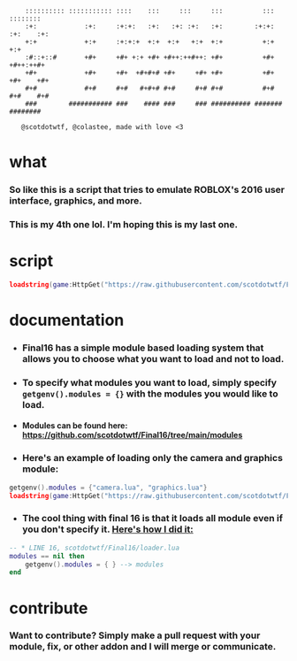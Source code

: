 ```
    :::::::::: ::::::::::: ::::    :::     :::     :::          :::   ::::::::  
    :+:            :+:     :+:+:   :+:   :+: :+:   :+:        :+:+:  :+:    :+: 
    +:+            +:+     :+:+:+  +:+  +:+   +:+  +:+          +:+  +:+        
    :#::+::#       +#+     +#+ +:+ +#+ +#++:++#++: +#+          +#+  +#++:++#+  
    +#+            +#+     +#+  +#+#+# +#+     +#+ +#+          +#+  +#+    +#+ 
    #+#            #+#     #+#   #+#+# #+#     #+# #+#          #+#  #+#    #+# 
    ###        ########### ###    #### ###     ### ########## ####### ########  

   @scotdotwtf, @colastee, made with love <3
```

# what
### So like this is a script that tries to emulate ROBLOX's 2016 user interface, graphics, and more.
### This is my 4th one lol. I'm hoping this is my last one.

# script
```lua
loadstring(game:HttpGet("https://raw.githubusercontent.com/scotdotwtf/Final16/main/loader.lua"))()
```

# documentation
- ### Final16 has a simple module based loading system that allows you to choose what you want to load and not to load.
- ### To specify what modules you want to load, simply specify `getgenv().modules = {}` with the modules you would like to load.
- #### Modules can be found here: https://github.com/scotdotwtf/Final16/tree/main/modules
- ### Here's an example of loading only the camera and graphics module:
```lua
getgenv().modules = {"camera.lua", "graphics.lua"}
loadstring(game:HttpGet("https://raw.githubusercontent.com/scotdotwtf/Final16/main/loader.lua"))()
```
- ### The cool thing with final 16 is that it loads all module even if you don't specify it. [Here's how I did it:](https://github.com/scotdotwtf/Final16/blob/840aacba54257522ff37d52794eb0243a7b62c2c/loader.lua#L22)
```lua
-- * LINE 16, scotdotwtf/Final16/loader.lua
modules == nil then
    getgenv().modules = { } --> modules
end
```

# contribute
### Want to contribute? Simply make a pull request with your module, fix, or other addon and I will merge or communicate. 
